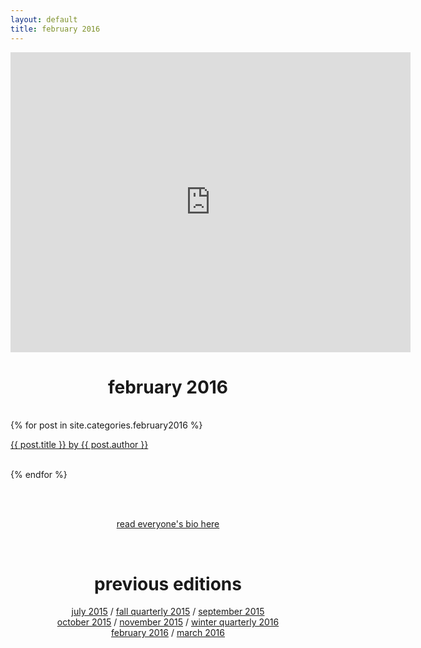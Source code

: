 ```yaml
---
layout: default
title: february 2016
---
```

<div align = "center">
    <iframe src="https://player.vimeo.com/video/155083008" width="640" height="480" frameborder="0" webkitallowfullscreen mozallowfullscreen allowfullscreen></iframe>
    <p><h1>february 2016</h1></p><br>
</div>
<div align="left">
    {% for post in site.categories.february2016 %}
    <div class="items-wrapper">
        <div class="item">
            <p><a href="../{{ post.url }}">{{ post.title }} by {{ post.author }}</a>
            <br />
            <br />
        </div>
    </div>
        
{% endfor %}
</div>

<br><br>
<p align="center"><a href="../february2016/people.html">read everyone's bio here</a></p>
<br>

<div align="center">
    <p><h1>previous editions</h1></p>
    <a href="../july2015/">july 2015</a> / <a href="../fall2015/">fall quarterly 2015</a> / <a href="../september2015/">september 2015</a> <br> <a href="../october2015/">october 2015</a> / <a href="../november2015/">november 2015</a> / <a href="../winter2016/">winter quarterly 2016</a> <br> <a href="../february2016/">february 2016</a> / <a href="../march2016/"> march 2016</a>
</div>

<br><br>